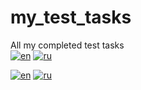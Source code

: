 # my_test_tasks
All my completed test tasks  
[![en](https://img.shields.io/badge/lang-en-red.svg)](https://github.com/SVBazuev/my_test_tasks/blob/main/README.md)
[![ru](https://img.shields.io/badge/lang-ru-blue.svg)](https://github.com/SVBazuev/my_test_tasks/blob/main/README.ru.md)  



[![en](https://img.shields.io/badge/lang-en-red.svg)](https://github.com/SVBazuev/my_test_tasks/blob/main/README.md)
[![ru](https://img.shields.io/badge/lang-ru-blue.svg)](https://github.com/SVBazuev/my_test_tasks/blob/main/README.ru.md)
